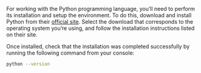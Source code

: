 For working with the Python programming language, you’ll need to perform its installation and setup the environment. To do this, download and install Python from their [official site](https://www.python.org/downloads/). Select the download that corresponds to the operating system you’re using, and follow the installation instructions listed on their site.

Once installed, check that the installation was completed successfully by running the following command from your console:

```bash
python --version
```
